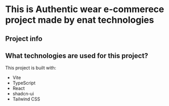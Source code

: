 # This is Authentic wear e-commerece project made by enat technologies 

## Project info

## What technologies are used for this project?

This project is built with:

- Vite
- TypeScript
- React
- shadcn-ui
- Tailwind CSS
